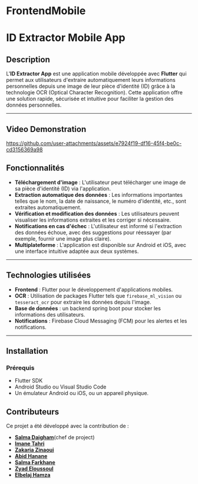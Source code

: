 # FrontendMobile
# ID Extractor Mobile App

## Description
L'**ID Extractor App** est une application mobile développée avec **Flutter** qui permet aux utilisateurs d'extraire automatiquement leurs informations personnelles depuis une image de leur pièce d'identité (ID) grâce à la technologie OCR (Optical Character Recognition). Cette application offre une solution rapide, sécurisée et intuitive pour faciliter la gestion des données personnelles.

---
## Video Demonstration



https://github.com/user-attachments/assets/e7924f19-df16-45f4-be0c-cd3156369a98



## Fonctionnalités
- **Téléchargement d'image** : L'utilisateur peut télécharger une image de sa pièce d'identité (ID) via l'application.
- **Extraction automatique des données** : Les informations importantes telles que le nom, la date de naissance, le numéro d'identité, etc., sont extraites automatiquement.
- **Vérification et modification des données** : Les utilisateurs peuvent visualiser les informations extraites et les corriger si nécessaire.
- **Notifications en cas d'échec** : L'utilisateur est informé si l'extraction des données échoue, avec des suggestions pour réessayer (par exemple, fournir une image plus claire).
- **Multiplateforme** : L'application est disponible sur Android et iOS, avec une interface intuitive adaptée aux deux systèmes.

---

## Technologies utilisées
- **Frontend** : Flutter pour le développement d'applications mobiles.
- **OCR** : Utilisation de packages Flutter tels que `firebase_ml_vision` ou `tesseract_ocr` pour extraire les données depuis l'image.
- **Base de données** :  un backend spring boot  pour stocker les informations des utilisateurs.
- **Notifications** : Firebase Cloud Messaging (FCM) pour les alertes et les notifications.

---

## Installation
### Prérequis
- Flutter SDK
- Android Studio ou Visual Studio Code
- Un émulateur Android ou iOS, ou un appareil physique.




## Contributeurs

Ce projet a été développé avec la contribution de :
- [**Salma Daigham**](https://github.com/salmasd5)(chef de project)
- [**Imane Tahri**](https://github.com/imanetahri123)
- [**Zakaria Zinaoui**](https://github.com/zakariaZinaOui)
- [**Abid Hanane**](https://github.com/hananabid24)
- [**Salma Farkhane**](https://github.com/salmafar)
- [**Zyad Eloussoul**](https://github.com/zyadeloussoul)
- [**Elbelaj Hamza**](https://github.com/hamzaelbellaj)





